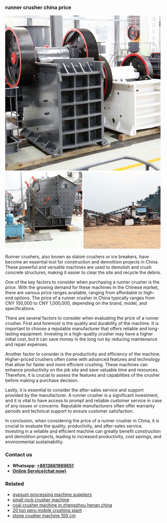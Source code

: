<h3>runner crusher china price</h3><img src='1708408543.jpg' alt=''><p>Runner crushers, also known as slalom crushers or ice breakers, have become an essential tool for construction and demolition projects in China. These powerful and versatile machines are used to demolish and crush concrete structures, making it easier to clear the site and recycle the debris.</p><p>One of the key factors to consider when purchasing a runner crusher is the price. With the growing demand for these machines in the Chinese market, there are various price ranges available, ranging from affordable to high-end options. The price of a runner crusher in China typically ranges from CNY 100,000 to CNY 1,000,000, depending on the brand, model, and specifications.</p><p>There are several factors to consider when evaluating the price of a runner crusher. First and foremost is the quality and durability of the machine. It is important to choose a reputable manufacturer that offers reliable and long-lasting equipment. Investing in a high-quality crusher may have a higher initial cost, but it can save money in the long run by reducing maintenance and repair expenses.</p><p>Another factor to consider is the productivity and efficiency of the machine. Higher-priced crushers often come with advanced features and technology that allow for faster and more efficient crushing. These machines can enhance productivity on the job site and save valuable time and resources. Therefore, it is crucial to assess the features and capabilities of the crusher before making a purchase decision.</p><p>Lastly, it is essential to consider the after-sales service and support provided by the manufacturer. A runner crusher is a significant investment, and it is vital to have access to prompt and reliable customer service in case of any issues or concerns. Reputable manufacturers often offer warranty periods and technical support to ensure customer satisfaction.</p><p>In conclusion, when considering the price of a runner crusher in China, it is crucial to evaluate the quality, productivity, and after-sales service. Investing in a reliable and efficient machine can greatly benefit construction and demolition projects, leading to increased productivity, cost savings, and environmental sustainability.</p><h3>Contact us</h3><ul><li><strong>Whatsapp:&nbsp;<a href="https://wa.me/8613661969651">+8613661969651</a></strong></li><li><a href="https://swt.shibang-china.com/?git&amp;zhl&amp;runner crusher china price"><strong>Online Service(chat now)</strong></a></li></ul><h3>Related</h3><ul><li><a href='gypsum processing machine suppliers.md'>gypsum processing machine suppliers</a></li><li><a href='small rock crusher machine.md'>small rock crusher machine</a></li><li><a href='coal crusher machine in zhengzhou henan china.md'>coal crusher machine in zhengzhou henan china</a></li><li><a href='20 ton peru mobile crushing plant.md'>20 ton peru mobile crushing plant</a></li><li><a href='stone crusher machine 100 cm.md'>stone crusher machine 100 cm</a></li></ul>